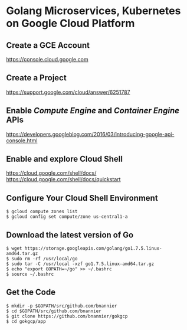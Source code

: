 # Golang Microservices, Kubernetes on Google Cloud Platform

## Create a GCE Account
https://console.cloud.google.com

## Create a Project
https://support.google.com/cloud/answer/6251787

## Enable *Compute Engine* and *Container Engine* APIs
https://developers.googleblog.com/2016/03/introducing-google-api-console.html

## Enable and explore Cloud Shell
https://cloud.google.com/shell/docs/
https://cloud.google.com/shell/docs/quickstart

## Configure Your Cloud Shell Environment
```
$ gcloud compute zones list
$ gcloud config set compute/zone us-central1-a
```

## Download the latest version of Go
```
$ wget https://storage.googleapis.com/golang/go1.7.5.linux-amd64.tar.gz
$ sudo rm -rf /usr/local/go
$ sudo tar -C /usr/local -xzf go1.7.5.linux-amd64.tar.gz
$ echo "export GOPATH=~/go" >> ~/.bashrc
$ source ~/.bashrc
```

## Get the Code
```
$ mkdir -p $GOPATH/src/github.com/bnannier
$ cd $GOPATH/src/github.com/bnannier
$ git clone https://github.com/bnannier/gokgcp
$ cd gokgcp/app
```
